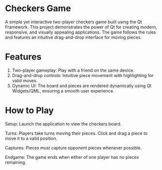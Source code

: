 # Checkers Game
A simple yet interactive two-player checkers game built using the Qt Framework. This project demonstrates the power of Qt for creating modern, responsive, and visually appealing applications. The game follows the rules and features an intuitive drag-and-drop interface for moving pieces.

# Features
1. Two-player gameplay: Play with a friend on the same device.
2. Drag-and-drop controls: Intuitive piece movement with highlighting for valid moves.
3. Dynamic UI: The board and pieces are rendered dynamically using Qt Widgets/QML, ensuring a smooth user experience.

# How to Play
Setup: Launch the application to view the checkers board.

Turns:
Players take turns moving their pieces.
Click and drag a piece to move it to a valid position.

Captures: Pieces must capture opponent pieces whenever possible.

Endgame: The game ends when either of one player  has no pieces remaining.
